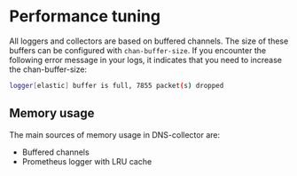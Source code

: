 # Performance tuning

All loggers and collectors are based on buffered channels.
The size of these buffers can be configured with `chan-buffer-size`.
If you encounter the following error message in your logs, it indicates that you need to increase the chan-buffer-size:

```bash
logger[elastic] buffer is full, 7855 packet(s) dropped
```

## Memory usage

The main sources of memory usage in DNS-collector are:

- Buffered channels
- Prometheus logger with LRU cache
